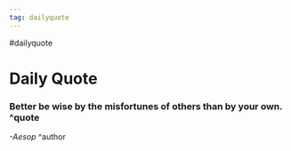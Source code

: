 ```yaml
---
tag: dailyquote
---
```


#dailyquote

# Daily Quote

### Better be wise by the misfortunes of others than by your own. ^quote
*-Aesop* ^author
